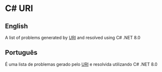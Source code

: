 # C# URI

## English

A list of problems generated by <a href="https://judge.beecrowd.com/pt">URI</a> and resolved using C# .NET 8.0

## Português

É uma lista de problemas gerado pelo <a href="https://judge.beecrowd.com/pt">URI</a> e resolvida utilizando C# .NET 8.0
